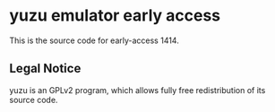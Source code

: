 yuzu emulator early access
=============

This is the source code for early-access 1414.

## Legal Notice

yuzu is an GPLv2 program, which allows fully free redistribution of its source code.